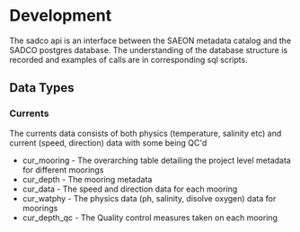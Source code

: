 # Development
The sadco api is an interface between the SAEON metadata catalog and the SADCO postgres database. The understanding of the database structure is recorded and examples of calls are in corresponding sql scripts.

## Data Types

### Currents

The currents data consists of both physics (temperature, salinity etc) and current (speed, direction) data with some being QC'd

* cur_mooring - The overarching table detailing the project level metadata for different moorings
* cur_depth - The mooring metadata 
* cur_data - The speed and direction data for each mooring
* cur_watphy - The physics data (ph, salinity, disolve oxygen) data for moorings
* cur_depth_qc - The Quality control measures taken on each mooring


